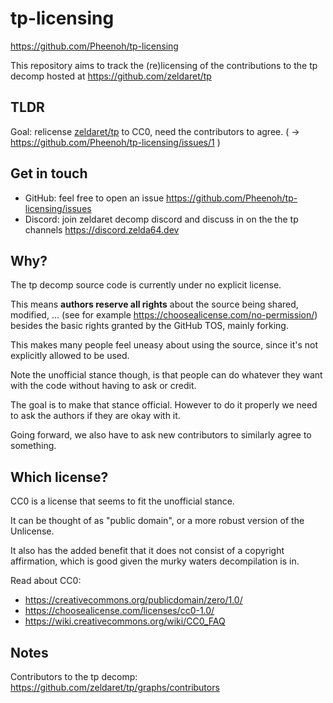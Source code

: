 # tp-licensing

https://github.com/Pheenoh/tp-licensing

This repository aims to track the (re)licensing of the contributions to the tp decomp hosted at https://github.com/zeldaret/tp

## TLDR

Goal: relicense [zeldaret/tp](https://github.com/zeldaret/tp) to CC0, need the contributors to agree. ( -> https://github.com/Pheenoh/tp-licensing/issues/1 )

## Get in touch

- GitHub: feel free to open an issue https://github.com/Pheenoh/tp-licensing/issues
- Discord: join zeldaret decomp discord and discuss in on the the tp channels https://discord.zelda64.dev

## Why?

The tp decomp source code is currently under no explicit license.

This means **authors reserve all rights** about the source being shared, modified, ... (see for example https://choosealicense.com/no-permission/)
besides the basic rights granted by the GitHub TOS, mainly forking.

This makes many people feel uneasy about using the source, since it's not explicitly allowed to be used.

Note the unofficial stance though, is that people can do whatever they want with the code without having to ask or credit.

The goal is to make that stance official. However to do it properly we need to ask the authors if they are okay with it.

Going forward, we also have to ask new contributors to similarly agree to something.

## Which license?

CC0 is a license that seems to fit the unofficial stance.

It can be thought of as "public domain", or a more robust version of the Unlicense.

It also has the added benefit that it does not consist of a copyright affirmation, which is good given the murky waters decompilation is in.

Read about CC0:

- https://creativecommons.org/publicdomain/zero/1.0/
- https://choosealicense.com/licenses/cc0-1.0/
- https://wiki.creativecommons.org/wiki/CC0_FAQ

## Notes

Contributors to the tp decomp: https://github.com/zeldaret/tp/graphs/contributors

